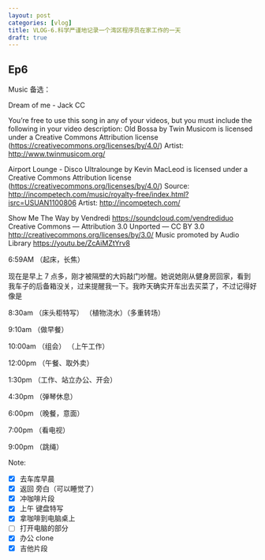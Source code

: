```yaml
---
layout: post
categories: [vlog]
title: VLOG-6.科学严谨地记录一个湾区程序员在家工作的一天
draft: true
---
```


## Ep6

Music 备选：

Dream of me - Jack CC

You’re free to use this song in any of your videos, but you must include the following in your video description:
Old Bossa by Twin Musicom is licensed under a Creative Commons Attribution license (https://creativecommons.org/licenses/by/4.0/)
Artist: http://www.twinmusicom.org/

Airport Lounge - Disco Ultralounge by Kevin MacLeod is licensed under a Creative Commons Attribution license (https://creativecommons.org/licenses/by/4.0/)
Source: http://incompetech.com/music/royalty-free/index.html?isrc=USUAN1100806
Artist: http://incompetech.com/

Show Me The Way by Vendredi https://soundcloud.com/vendrediduo Creative Commons — Attribution 3.0 Unported — CC BY 3.0 http://creativecommons.org/licenses/by/3.0/ Music promoted by Audio Library https://youtu.be/ZcAiMZtYrv8

6:59AM
（起床，长焦）

现在是早上 7 点多，刚才被隔壁的大妈敲门吵醒。她说她刚从健身房回家，看到我车子的后备箱没关，过来提醒我一下。我昨天确实开车出去买菜了，不过记得好像是

8:30am
（床头柜特写）
（植物浇水）（多重转场）

9:10am
（做早餐）

10:00am
（组会）
（上午工作）

12:00pm
（午餐、取外卖）

1:30pm
（工作、站立办公、开会）

4:30pm
（弹琴休息）

6:00pm
（晚餐，意面）

7:00pm
（看电视）

9:00pm
（跳绳）

Note:

- [x] 去车库早晨
- [x] 返回 旁白（可以睡觉了）
- [x] 冲咖啡片段
- [x] 上午 键盘特写
- [x] 拿咖啡到电脑桌上
- [ ] 打开电脑的部分
- [x] 办公 clone
- [x] 吉他片段
